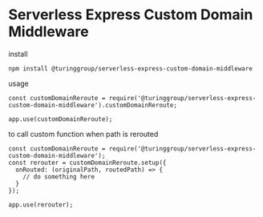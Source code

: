 # Serverless Express Custom Domain Middleware

install
```
npm install @turinggroup/serverless-express-custom-domain-middleware
```
usage
```
const customDomainReroute = require('@turinggroup/serverless-express-custom-domain-middleware').customDomainReroute;

app.use(customDomainReroute);
```


to call custom function when path is rerouted
```
const customDomainReroute = require('@turinggroup/serverless-express-custom-domain-middleware');
const rerouter = customDomainReroute.setup({
  onRouted: (originalPath, routedPath) => {
    // do something here
  }
});

app.use(rerouter);
```
